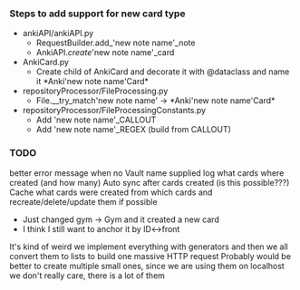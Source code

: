 ### Steps to add support for new card type
- ankiAPI/ankiAPI.py
    - RequestBuilder.add_'new note name'\_note
    - AnkiAPI._create_'new note name'\_card
- AnkiCard.py
    - Create child of AnkiCard and decorate it with @dataclass and name it \*Anki'new note name'Card\*
- repositoryProcessor/FileProcessing.py
    - File.__try_match'new note name' -> \*Anki'new note name'Card\*
- repositoryProcessor/FileProcessingConstants.py
    - Add 'new note name'_CALLOUT
    - Add 'new note name'\_REGEX (build from CALLOUT)

### TODO
better error message when no Vault name supplied
log what cards where created (and how many)
Auto sync after cards created (is this possible???)
Cache what cards were created from which cards and recreate/delete/update them if possible
- Just changed gym -> Gym and it created a new card
- I think I still want to anchor it by ID<->front


It's kind of weird we implement everything with generators and then we all convert them to lists
to build one massive HTTP request
Probably would be better to create multiple small ones,
since we are using them on localhost we don't really care, there is a lot of them
